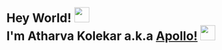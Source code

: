 # Hey World! <img src="https://emojis.slackmojis.com/emojis/images/1647437725/56241/pikawave.gif?1647437725" height="35"><br>I'm Atharva Kolekar a.k.a [Apollo!](https://github.com/apollo-xy) <img src="https://emojis.slackmojis.com/emojis/images/1643515118/11386/among_us_orange_dance.gif?1643515118" width="35"/>
